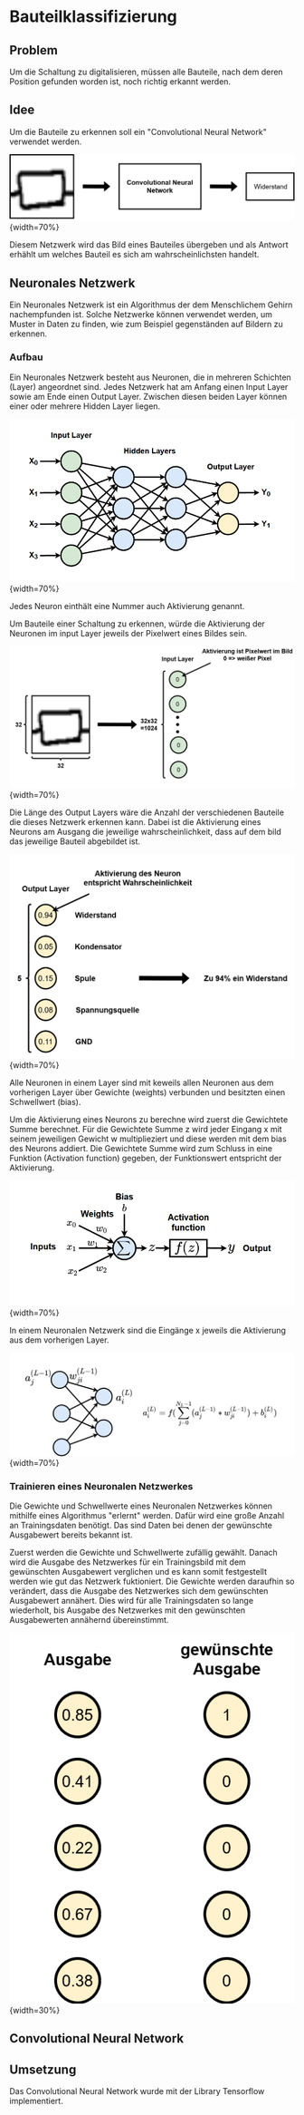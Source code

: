 # Bauteilklassifizierung

## Problem

Um die Schaltung zu digitalisieren, müssen alle Bauteile, nach dem deren Position gefunden worden ist, noch richtig erkannt werden.

## Idee

Um die Bauteile zu erkennen soll ein "Convolutional Neural Network" verwendet werden.

![Funktion CNN](.\Dateien\cnn.png){width=70%}

Diesem Netzwerk wird das Bild eines Bauteiles übergeben und als Antwort erhählt um welches Bauteil es sich am wahrscheinlichsten handelt.

## Neuronales Netzwerk

Ein Neuronales Netzwerk ist ein Algorithmus der dem Menschlichem Gehirn nachempfunden ist. Solche Netzwerke können verwendet werden, um Muster in Daten zu finden, wie zum Beispiel gegenständen auf Bildern zu erkennen.

### Aufbau

Ein Neuronales Netzwerk besteht aus Neuronen, die in mehreren Schichten (Layer) angeordnet sind. Jedes Netzwerk hat am Anfang einen Input Layer sowie am Ende einen Output Layer. Zwischen diesen beiden Layer können einer oder mehrere Hidden Layer liegen.

![Struktur eines Neuronalen Netzwerkes](.\Dateien\aufbauNN.png){width=70%}

Jedes Neuron einthält eine Nummer auch Aktivierung genannt.

Um Bauteile einer Schaltung zu erkennen, würde die Aktivierung der Neuronen im input Layer jeweils der Pixelwert eines Bildes sein.

![Input Layer eines Neuronalen Netzwerkes](.\Dateien\inputLayer.png){width=70%}

Die Länge des Output Layers wäre die Anzahl der verschiedenen Bauteile die dieses Netzwerk erkennen kann. Dabei ist die Aktivierung eines Neurons am Ausgang die jeweilige wahrscheinlichkeit, dass auf dem bild das jeweilige Bauteil abgebildet ist. 

![Output Layer eines Neuronalen Netzwerkes](.\Dateien\outputLayer.png){width=70%}


Alle Neuronen in einem Layer sind mit keweils allen Neuronen aus dem vorherigen Layer über Gewichte (weights) verbunden und besitzten einen Schwellwert (bias).


Um die Aktivierung eines Neurons zu berechne wird zuerst die Gewichtete Summe berechnet. Für die Gewichtete Summe z wird jeder Eingang x mit seinem jeweiligen Gewicht w multiplieziert und diese werden mit dem bias  des Neurons addiert. Die Gewichtete Summe wird zum Schluss in eine Funktion (Activation function) gegeben, der Funktionswert entspricht der Aktivierung.

![Aktivierung eines Neurons](.\Dateien\singleNeuron.png){width=70%}

In einem Neuronalen Netzwerk sind die Eingänge x jeweils die Aktivierung aus dem vorherigen Layer.

![Berechnung der Aktivierung in einem Netzwerk](.\Dateien\calculate.png){width=70%}

### Trainieren eines Neuronalen Netzwerkes

Die Gewichte und Schwellwerte eines Neuronalen Netzwerkes können mithilfe eines Algorithmus "erlernt" werden.
Dafür wird eine große Anzahl an Trainingsdaten benötigt. Das sind Daten bei denen der gewünschte Ausgabewert bereits bekannt ist. 

Zuerst werden die Gewichte und Schwellwerte zufällig gewählt. Danach wird die Ausgabe des Netzwerkes für ein Trainingsbild mit dem gewünschten Ausgabewert verglichen und es kann somit festgestellt werden wie gut das Netzwerk fuktioniert. Die Gewichte werden daraufhin so verändert, dass die Ausgabe des Netzwerkes sich dem gewünschten Ausgabewert annähert. Dies wird für alle Trainingsdaten so lange wiederholt, bis Ausgabe des Netzwerkes mit den gewünschten Ausgabewerten annähernd übereinstimmt.

![Ausgabe und gewünschte Ausgabe](.\Dateien\loss.png){width=30%}


## Convolutional Neural Network

## Umsetzung

Das Convolutional Neural Network wurde mit der Library Tensorflow implementiert.
